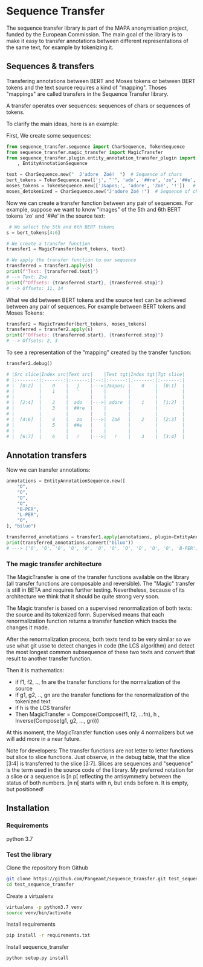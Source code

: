# Sequence Transfer

The sequence transfer library is part of the MAPA anonymisation project, funded by the European Commission.
The main goal of the library is to make it easy to transfer annotations between different representations of the same text, for example by tokenizing it.


## Sequences & transfers 
Transfering annotations between BERT and Moses tokens or between BERT tokens and the text source requires a kind of "mapping". Thoses "mappings" are called transfers in the Sequence Transfer library.

A transfer operates over sequences: sequences of chars or sequences of tokens. 

To clarify the main ideas, here is an example:

First, We create some sequences:

```python
from sequence_transfer.sequence import CharSequence, TokenSequence
from sequence_transfer.magic_transfer import MagicTransfer
from sequence_transfer.plugin.entity_annotation_transfer_plugin import EntityAnnotationTransferPlugin \
    , EntityAnnotationSequence

text = CharSequence.new("  J'adore  Zoé!  ")  # Sequence of chars
bert_tokens = TokenSequence.new(['j', "'", 'ado', '##re', 'zo', '##e', '!'])  # Sequence of tokens
moses_tokens = TokenSequence.new(['J&apos;', 'adore', 'Zoé', '!'])   # Sequence of tokens
moses_detokenized = CharSequence.new("J'adore Zoé !")  # Sequence of chars

```

Now we can create a transfer function between any pair of sequences. For example, suppose we want to know "images" of the 5th and 6th BERT tokens 'zo' and '##e' in the source text:

```python
 # We select the 5th and 6th BERT tokens
s = bert_tokens[4:6] 

# We create a transfer function
transfer1 = MagicTransfer(bert_tokens, text)  

# We apply the transfer function to our sequence
transferred = transfer1.apply(s)
print(f"Text: {transferred.text}")
# --> Text: Zoé
print(f"Offsets: {transferred.start}, {transferred.stop}")
# --> Offsets: 11, 14
```

What we did between BERT tokens and the source text can be achieved between any pair of sequences. For example between BERT tokens and Moses Tokens:

```python
transfer2 = MagicTransfer(bert_tokens, moses_tokens) 
transferred = transfer2.apply(s)
print(f"Offsets: {transferred.start}, {transferred.stop}")
# --> Offsets: 2, 3
```

To see a representation of the "mapping" created by the transfer function:

```python
transfer2.debug()

# |Src slice|Index src|Text src|    |Text tgt|Index tgt|Tgt slice|
# |:-------:|:-------:|:------:|:--:|:------:|:-------:|:-------:|
# |  [0:2]  |    0    |   j    |--->|J&apos; |    0    |  [0:1]  |
# |         |    1    |   '    |    |        |         |         |
# |         |         |        |    |        |         |         |
# |  [2:4]  |    2    |  ado   |--->| adore  |    1    |  [1:2]  |
# |         |    3    |  ##re  |    |        |         |         |
# |         |         |        |    |        |         |         |
# |  [4:6]  |    4    |   zo   |--->|  Zoé   |    2    |  [2:3]  |
# |         |    5    |  ##e   |    |        |         |         |
# |         |         |        |    |        |         |         |
# |  [6:7]  |    6    |   !    |--->|   !    |    3    |  [3:4]  |

```

## Annotation transfers
Now we can transfer annotations:
```python
annotations = EntityAnnotationSequence.new([
    "O",
    "O",
    "O",
    "O",
    "B-PER",
    "L-PER",
    "O",
], "biluo")

transferred_annotations = transfer1.apply(annotations, plugin=EntityAnnotationTransferPlugin())
print(transferred_annotations.convert("biluo"))
# ---> ['O', 'O', 'O', 'O', 'O', 'O', 'O', 'O', 'O', 'O', 'O', 'B-PER', 'I-PER', 'L-PER', 'O', 'O', 'O'] 
```

### The magic transfer architecture
The MagicTransfer is one of the transfer functions available on the library (all transfer functions are composable and reversible). The "Magic" transfer is still in BETA and requires further testing. Nevertheless, because of its architecture we think that it should be quite strong very soon.

The Magic transfer is based on a supervised renormalization of both texts: the source and its tokenized form. Supervised means that each renormalization function returns a transfer function which tracks the changes it made.

After the renormalization process, both texts tend to be very similar so we use what git usse to detect changes in code (the LCS algorithm) and detect the most longest common subsequence of these two texts and convert that result to another transfer function.

Then it is mathematics:
- if f1, f2, .., fn are the transfer functions for the normalization of the source
- if g1, g2, .., gn are  the transfer functions for the renormalization of the tokenized text
- if h is the LCS transfer
- Then MagicTransfer = Compose(Compose(f1, f2, ...fn), h , Inverse(Compose(g1, g2, ..., gn)))

At this moment, the MagicTransfer function uses only 4 normalizers but we will add more in a near future.

Note for developers: The transfer functions are not letter to letter functions but slice to slice functions. Just observe, in the debug table, that the slice [3:4] is transferred to the slice [3:7]. Slices are sequences and "sequence" is the term used in the source code of the library. My preferred notation for a slice or a sequence is [n p[ reflecting the antisymmetry between the status of both numbers. [n n[ starts with n, but ends before n. It is empty, but positioned!

## Installation

### Requirements
python 3.7

### Test the library
Clone the repository from Github
```BASH
git clone https://github.com/Pangeamt/sequence_transfer.git test_sequence_transfer
cd test_sequence_transfer
```

Create a virtualenv

```BASH
virtualenv -p python3.7 venv
source venv/bin/activate
```

Install requirements
```BASH
pip install -r requirements.txt
```

Install sequence_transfer
```BASH
python setup.py install
```
